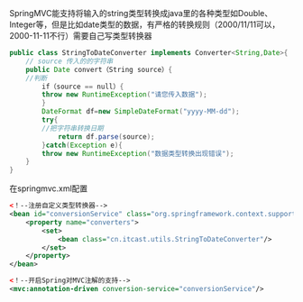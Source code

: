 SpringMVC能支持将输入的string类型转换成java里的各种类型如Double、Integer等，但是比如date类型的数据，有严格的转换规则（2000/11/11可以，2000-11-11不行）需要自己写类型转换器

```java
public class StringToDateConverter implements Converter<String,Date>{
    // source 传入的的字符串
    public Date convert（String source）{
    //判断
        if（source == null）{
        throw new RuntimeException("请您传入数据");
        }
        DateFormat df=new SimpleDateFormat("yyyy-MM-dd");
        try{
        //把字符串转换日期
            return df.parse(source);
        }catch(Exception e){
        throw new RuntimeException("数据类型转换出现错误");
    }
}
```

在springmvc.xml配置
```xml
<！--注册自定义类型转换器-->
<bean id="conversionService" class="org.springframework.context.support.GonversionserviceFactoryBean">
    <property name="converters">
        <set>
            <bean class="cn.itcast.utils.StringToDateConverter"/>
        </set>
    </property>
</bean>

<！--开启Spring对MVC注解的支持-->
<mvc:annotation-driven conversion-service="conversionService"/>
```